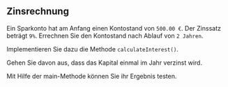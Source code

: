 ## Zinsrechnung

Ein Sparkonto hat am Anfang einen Kontostand von `500.00 €`. Der Zinssatz beträgt `9%`. Errechnen Sie den Kontostand nach Ablauf von `2 Jahren`.

Implementieren Sie dazu die Methode `calculateInterest()`.

Gehen Sie davon aus, dass das Kapital einmal im Jahr verzinst wird.

Mit Hilfe der main-Methode können Sie ihr Ergebnis testen.
